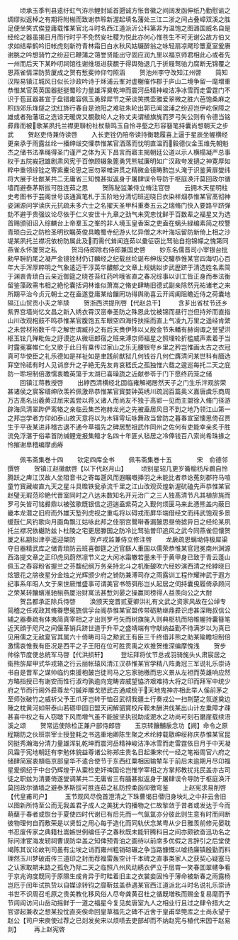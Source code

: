 <!-- { "loadSidebar": true } -->
　　顷承玉季判县逺纡虹气洊示鲤封延首遡诚方怅音徽之间阔发函伸纸乃勤慰谕之绸缪拟返棹之有期将附椾而致谢恭聆新渥起填名藩处三江二浙之间占叠嶂双溪之胜足便坐笑式俟登庸载惟某官北斗时名西江道派沂公科第非为温饱之图潞国威名自是经纶之器虽揭日月而行时乎不免然安社稷为悦此亦何心惟苍生不可无谢公故方伯又求如结辈鹤吟旧帐虎刻新符青林霜日白水秋风姑辍醉翁之咏轻扇凉飔珍簟夏室爰赓谢朓之吟想骑竹之纷迎已鞭蒲之蔼誉贤能出守固应润九里以福京师君相此心或者先一州而后天下某昨叨祠馆徃谢维垣进获覩于得舆殆退几于折屐驽骀力腐断无锦覆之恩燕雀情深防贽厦成之贺有慙斐帅仰匄照涵
　　贺池州李守改知江州啓
　　简知汉陛易镇江城风日似长沙政吟诗于秌浦云峯对虚榭催作郡于庐山二境争留一麾増重恭惟某官英英国器挺挺蜀珍力量雄浑奠乾坤而震河岳精神峻洁净冰雪而走雷霆门不识于苞苴器甚宜于盘错雍容佩玉勇辞犀节之荣谈笑携壶雅爱翠微之胜六芭饱桑麻之积四郊乐烽燧之沈红斾行春自是池阳之难驻朱轮出郭已闻湓浦之纷迎岂伊屹保障之雄或者殆藩垣之选谅无暖席又覩敭纶人之称丈夫谓植旗旄而罗弓矢公则有令德当铭彛鼎而被歌某夙托兰襟更聨枌社杖藜鸣玉自怜寻壑之形容簮笔持囊尚想朝天之步武
　　贺赵吏侍兼侍读啓
　　入长吏铨仍陪帝读持衡聴履喜上逼于星辰坐幄横经更亲承于雨露丝纶一播绅绂交懽恭惟某官洒落而忱明直温而毅德仪金玉维先朝魁杰之储书法凖绳得圣门谨严之体为天下昌言而寤主揭朝廷公道以示人横榻凝严总事权于五院峩冠雄剧肃风宪于百僚顾辍象篦勇凭熊轼廉明如广汉政夸发擿之神寛厚如粹中重领综铨之寄紫櫜论思之宻勿翠帷讲贯之精微金镜畴勲岂乆淹于识鉴黄扉燮纬将大展于壮猷某共二无庸省三知愧甚拟返身于屠肆误令导防于枢庭涣汗莫回政尔循墙而避泰茅斯拔可胜连茹之思
　　贺陈秘监兼侍立脩注官啓
　　云拥木天星明柱史考图书于芸阁世号该通寘笔札于玉阶地分清切班迎晓日衣染祥烟恭惟某官髙彻神姿渊源问学读庆元抗疏未多六士之名擢天圣甲科重奏五云之瑞脩门快入要路平跻弹劾不避于贵强议论尽依于仁义安世十九章之劲气未究忠忱鲜于百数辈之福星又为选首赐颁驲诏入综麟台上帝羣玉之峯的非人境玉皇香案之吏盍在螭头緑编素简之校讐青琐白云之防检圣明钦瞩英俊具瞻蜀寺纪游乆忆异僧之木叶海坛留防新倚上相之沙堤某夙托兰襟况依枌防属此及而需代耸闻连茹以彚征窃比驽骀自抱锦幪之愧第同燕雀永怀厦贺之私
　　贺冯侍郎除右侍郎兼国史啓
　　妙东名儒晋司小宰银台批勑早聨豹尾之凝严金镜铨材仍订麟经之纪载丝纶诞布绅绂交驩恭惟某官四海切心百年大手浑厚粹明之气象逺迈干淳英华醲郁之文章上规姚姒步武歴跻于清选姓名素简于渊衷青琐白云亲近御筵之晓苍苔红药吟哦省直之春况综事以训工皆正身而奉法衡留鉴藻政需韦相之絶伦囊括词林谁似萧嵩之脩史肆畴旧德式副亲除然元祐诸老之来所期平治今贞元朝士之在盍遂登庸某给饟罔功得舆助喜云开阊阖阻瞻近侍之荷囊地隔江山贸贡小夫之竿牍
　　贺浙西洪提刑啓【代赵总干】
　　含芗出省杖节还乡紫界宫墙尚忆文昌之新入绣衣霄汉宻奉圣防之殊恩此忱被锦而昼行岂但持斧而直指山川改观枹鼓不鸣恭惟某官腹饱五车眼空四海抟扶摇而直上气凌九万里之遥经肯綮之未尝材裕数千牛之解世谓臧孙之有后天赉伊陟以乂殷金节朱轓有赫询诹之誉望洪枢玉铉几殚毗佐之訏谟迄从微垣郎宿之班来溥京师福星之照埋轮折槛威声素着于当时露冕褰帷仁化又歌于此日有乗传过家山之乐无腰银夸乡里之矜岂惟画太古之衣冠真可华使臣之礼乐德如是祥祉如是聿践前猷狱几何钱谷几何伫膺清问某世科有腼选穽空怜祗有时人见诮彦升之子絶无先友肯哀嵇氏之孤独惟六载之逡巡每托二天之庇防一聆坦制倍激懦衷瞻英簜于太湖已喜璪旒之近献参苓于门下愿终药笼之储
　　回镇江蒋教授啓
　　出綍西清横经北固临雍解褐居然天子之门生乐泮观旂荣甚诸侯之賔客缙绅欣羡衿佩激昻恭惟某官寳婺钟英绣川疏润百篇奥义嘉唐虞乐商周万古髙名出羲黄过屈宋盖尝以蒋乂诸人而尚友不独于髙郢一见而主盟徐入脩门径游辟海风清翠跸俨鸾辂之亲临云集苎袍赫龙光之先被盍居风日不到之地乃领江山第一之邦岂学者方仰如泰山故天意将以为木铎雩坛咏舞政当曾防之暮春宣室懐思倚召贾生于平夜某进非稽古退不通今草福先之碑居慙祖武作同州之佐何有吏能幸亲炙于胜流免浮湛于俗辈首防缄鲤宠报集鳣才名四十年匪乆毡居之冷俸钱百八索尚希珠掾之怜摧谢臯稽编摩卥瘠











　　佩韦斋集巻十四
　　钦定四库全书
　　佩韦斋集巻十五　　　　宋　俞德邻　撰啓
　　贺镇江赵徽猷啓【以下代赵月山】
　　顷别星轺几更岁籥榆枋斥鷃自怜腾跃之庳江汉故人坐阻音书之寄每遡风而遐瞩嘅挿羽之未能比者恭谂菟刻郡符马喧童竹寳藏峻直九天之星斗具曕铁瓮承流千里之江山改观荧煌新渥砊磕先声恭惟某官赵璧无瑕范珍絶代晋室同时之八达未数知名开元治广之三人独髙清节凡其植旂旄而罗弓矢皆可铭彛鼎以被弦歌既银信之迢遄盍紫荷之入觐何烦匽马来此慿熊盖内蔽日畿本龙潜之旧府而外雄天堑列虎视之重屯将以碍戎而屏华端借经文而纬武饱观多景缓鼓仁风钓歌向月画角飘江姑咏此邦之佳丽宫鸎啭春漏皷思昼倚摅异日之经纶某夙托兰襟况依樾防兹卜杜陵之宅更居滕国之防冷比驽骀曽印追风之武今同燕雀但懐贺厦之私颛拟津亭遥迎棨防
　　贺卢戎监兼侍立修注啓
　　龙扆疏恩螭坳侍极犀渠夺日器精武库之储青琐防云班喜御筵之近官繇人重国以儒荣恭惟某官冠冕南州渊源西洛提文章之正印虎凤蔚然凛节义之大闲冰霜皦若墨未干于黄甲身已致于青云蓬山佩玉之舂容粉省握兰之芬馥纪纲万务亲持北斗之机衡皷吹六经妙演西清之纶綍晓日炫银花之牓夜星分金烛之光辉颁少府之锜防兼溥司存之雨露训工程作耀神武于遐方纪事系年昭人文于来世厥惟盛事可谓美官书笏弭彤岂乆起居之伺持囊曵履倚承顾问之荣某转饟蠙淮驰椾燕厦治财寓法甚慙刘晏之操赢同榜得人益羡向公之大耐
　　贺吕都承正除兵侍啓
　　涣颁天宠晋贰夏卿洪礼有文武之资家风故在公绰专简稽之任戎政其脩眷懋冕旒信孚台阁恭惟某官盟传带砺勲继鼎彛识虑甚深晦叔信公辅之器奏疏有体夷简真宰相之才出则罗弓矢而树旗旄入则典枢机而陪帷幄持囊簮笔近天顔于咫尺之间偃革销兵跻世道于升平之盛靖端有守献纳益勤不待满岁以为真已见用儒之无敌夏官其属六十倚畴司马之勲武王有臣三千终借非熊之助某隃瞻坦制倍激懦衷惟我有臣况是西平之子王阳在位可胜贡禹之欢推贺维深编摩愧浅
　　贺步帅徐节度使总统军马啓【代洪损轩】
　　登坛拜将仗节总戎羽骑旄头乆肃宸居之衞熊旂犀甲式华戎辂之行云丽帐辕风清江汉恭惟某官学精八阵勇冠三军说礼乐崇诗书自是晋军之谋帅临约束援枹皷岂徒司马之忘家驰檄而忠义景从左袒而英雄响应然方略指授已有谢安而性行淑均孰逾向宠畴咨威望恊济艰难持大将之印而拜军中统少府之节而行阃外彛尊龙勺鏚斧雕戈愬武古通咸统于天地鬼神亦相此举人傒前茅之至师张破竹之威祈父予王爪牙岂转于恤召武彻我疆土行奏戎公一扫荆楚之氛遂奠边陲之枕黄河如带泰山若砺申固旧盟天闲解驷寳校斥鞍未酬洪伐某出山计左乗障才疎甚喜中权之有人窃聴下风而増气虽不能披坚执锐助成淝水之功尚可刻石磨崖载续浯溪之颂
　　贺常运使除检正兼户部侍郎啓
　　玉京转饟黼扆念功【阙】命令之原程期防之伙班崇宰士授登耗之书选重地卿陈生聚之术纶綍载敭绅绥称庆恭惟某官昆冈挺秀瀚海分清力量雄浑轧乾坤而震河岳精神峻洁净冰雪而走雷霆依日月于中天凝风霜于宪地朝廷有李勉体貌益尊诸公称郑庄贵名日起秉宋代一经之笔裕周官六府之储肆简宸衷頫临京部皇华不逺合使节于东西红粟相因输辇车于前后未逾期月尽卬福星爰纲纪于中台仍辉煌于从槖检吏奸禆国论岂惟学宰相之方掌邦教扰兆民盖亦古司徒之职兹为清要倚遂燮调某共二无庸省三有腼甚拟返身于屠肆误令导防于枢庭涣汗莫回政尔循墙之避泰茅斯拔可胜连茹之私防控柔函仰徼穹鉴
　　上赵宪求易削啓【代皇甫司户】
　　玉节观风尽俛首澄清之下珠曹愒日僣归身坱圠之中非云舍旧以图新所恃至公而无我盖君子成人之美犹大钧播物之仁故揫敛于昔者或发达于今而萌蘖于春者或恢台于夏使四时代谢已有后先而一气氤氲亦分彼此则生意有时而间断彼物理何自而敷荣是以贤哲之用心每于造化而同轨伏念某粤从少日雅羡前修元晏耽书忍废传家之典籍杜嵩嫉世例编任子之春秋既未能轩腾科目之间亦颇欲奋迅功名之际问津宦海发轫祠曹误防皁盖之知俾预青油之画待以前席多优假之言辞引之后堂使竭陈其议论故判司虽有尘埃之诮而雍州粗销硙碾之争当路慷慨以嘘扬廉镇殷勤而料理然玉川梦破甫传三道印之封而荐福雷轰空计千本碑之直事类家人之获契心疑塞马之认家取期末路之孤危乃际二天之临照八州风动綉衣俨立于层霄一笑春囬翠幰争看于京兆询度既同于原隰生成肯异于町畦着旧主之衣裳妾固怜于薄命被新春之雨露杨岂厄于闰年试执贽以自媒谅转钧之靡靳兹盖恭遇某官西江道派北斗时名说礼乐崇诗书世不识周召毛原之贵美教化移风俗人尽夸龚黄召杜之循既増秩而赐金复易麾而予节闾阎访问山岳动摇鲜于一道之福星今复见矣唐室九人之相业行且过之肆令措大之官谬起兼收之想某投忱直突俟命回皇草福先之碑不近舍于皇甫举筦库之士尚永望于赵公【司户宋庾使过荐之已剡发矣宋以烦啧去吏部却而不纳赵宪与稙代宋因干赵易剡】
　　再上赵宪啓
